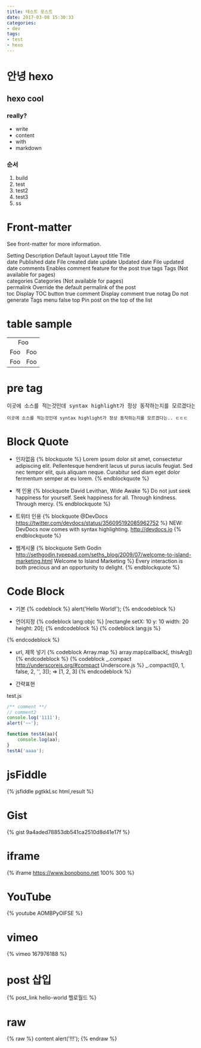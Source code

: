 ```yaml
---
title: 테스트 포스트
date: 2017-03-08 15:30:33
categories:
- dev
tags:
- test
- hexo
---
```


# 안녕 hexo
## hexo cool
### really?
- write
- content
- with
- markdown
### 순서
1. build
1. test
  1. test2
  1. test3
1. ss


# Front-matter

See front-matter for more information.

Setting	Description	Default
layout	Layout
title	Title	
date	Published date	File created date
update	Updated date	File updated date
comments	Enables comment feature for the post	true
tags	Tags (Not available for pages)	
categories	Categories (Not available for pages)	
permalink	Override the default permalink of the post	
toc	Display TOC button	true
comment	Display comment	true
notag	Do not generate Tags menu	false
top	Pin post on the top of the list


# table sample
<table>
    <tr>
        <td colspan='2' align='center'>Foo</td>
    </tr>
    <tr>
        <td>Foo</td>
		<td>Foo</td>
    </tr>
    <tr>
        <td>Foo</td>
		<td>Foo</td>
    </tr>
</table>


# pre tag
<pre>
이곳에 소스를 적는것인데 syntax highlight가 정상 동작하는지를 모르겠다는.. ㄷㄷㄷ
</pre>

```
이곳에 소스를 적는것인데 syntax highlight가 정상 동작하는지를 모르겠다는.. ㄷㄷㄷ
```

# Block Quote

* 인자없음
{% blockquote %}
Lorem ipsum dolor sit amet, consectetur adipiscing elit. Pellentesque hendrerit lacus ut purus iaculis feugiat. Sed nec tempor elit, quis aliquam neque. Curabitur sed diam eget dolor fermentum semper at eu lorem.
{% endblockquote %}

* 책 인용
{% blockquote David Levithan, Wide Awake %}
Do not just seek happiness for yourself. Seek happiness for all. Through kindness. Through mercy.
{% endblockquote %}

* 트위터 인용
{% blockquote @DevDocs https://twitter.com/devdocs/status/356095192085962752 %}
NEW: DevDocs now comes with syntax highlighting. http://devdocs.io
{% endblockquote %}

* 웹게시물
{% blockquote Seth Godin http://sethgodin.typepad.com/seths_blog/2009/07/welcome-to-island-marketing.html Welcome to Island Marketing %}
Every interaction is both precious and an opportunity to delight.
{% endblockquote %}

# Code Block
* 기본
{% codeblock %}
alert('Hello World!');
{% endcodeblock %}

* 언어지정
{% codeblock lang:objc %}
[rectangle setX: 10 y: 10 width: 20 height: 20];
{% endcodeblock %}
{% codeblock lang:js %}
<script>
console.log('1111');
</script>
{% endcodeblock %}

* url, 제목 넣기
{% codeblock Array.map %}
array.map(callback[, thisArg])
{% endcodeblock %}
{% codeblock _.compact http://underscorejs.org/#compact Underscore.js %}
_.compact([0, 1, false, 2, '', 3]);
=> [1, 2, 3]
{% endcodeblock %}

* 간략표현

test.js
```js
/** comment **/
// comment2
console.log('1111');
alert('~~');

function testA(aa){
	console.log(aa);
}
testA('aaaa');
```

# jsFiddle
{% jsfiddle pgtkkLsc html,result %}

# Gist
{% gist 9a4aded78853db541ca2510d8d41e17f %}

# iframe
{% iframe https://www.bonobono.net 100% 300 %}

# YouTube

{% youtube AOMBPyOlFSE %}

# vimeo

{% vimeo 167976188 %}

# post 삽입
{% post_link hello-world 헬로월드 %}

# raw
{% raw %}
content
<javascript>alert('!!!');</script>
{% endraw %}


